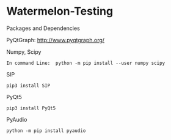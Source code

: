 # Watermelon-Testing

Packages and Dependencies

PyQtGraph:
  http://www.pyqtgraph.org/
  
  Numpy, Scipy
  
    In command Line:  python -m pip install --user numpy scipy
    
  SIP
  
    pip3 install SIP
    
  PyQt5
  
    pip3 install PyQt5
    
  PyAudio

    python -m pip install pyaudio
